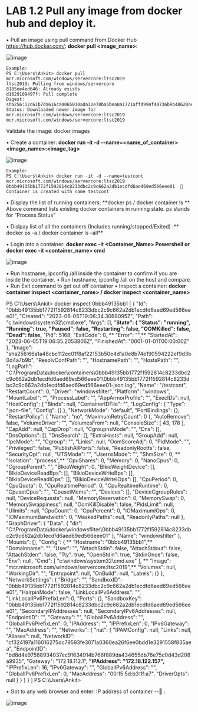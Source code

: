 # LAB 1.2 Pull any image from docker hub and deploy it.

• Pull an image using pull command from Docker Hub https://hub.docker.com/: **docker pull <image_name>:<tag>**

![image](https://user-images.githubusercontent.com/71546848/220198499-04ee766e-158a-4e32-a254-5532c777264f.png)

    Example: 
    PS C:\Users\Ankit> docker pull mcr.microsoft.com/windows/servercore:ltsc2019
    ltsc2019: Pulling from windows/servercore
    8185ee4ed646: Already exists
    d1629109497f: Pull complete
    Digest: sha256:12c61b7da616ca0065030ada32e78ba5bea0a1721affd994f40736b9b48620ae
    Status: Downloaded newer image for mcr.microsoft.com/windows/servercore:ltsc2019
    mcr.microsoft.com/windows/servercore:ltsc2019

Validate the image: docker images

• Create a container: **docker run -it -d  --name=<name_of_container> <image_name>:<image_tag>**

![image](https://user-images.githubusercontent.com/71546848/220198522-0ff85907-103f-4a8e-b16f-0a2e7ee14ff4.png)

    Example:
    PS C:\Users\Ankit> docker run -it -d --name=testcont mcr.microsoft.com/windows/servercore:ltsc2019
    0bbb49135bb1772f1592814c8233dbc2c9c662a2db1ecdfd6aed69ed566eee01    Container is created with name testcont

• Display the list of running containers: **docker ps / docker container ls **
Above command lists existing docker containers in running state. 
ps stands for “Process Status”

• Dislpay list of all the containers (Includes running/stopped/Exited) :** docker ps -a / docker container ls –all**

• Login into a container: **docker exec -it <Container_Name> Powershell or docker exec -it <container_name> cmd**

![image](https://user-images.githubusercontent.com/71546848/220198564-f08c0041-d063-49af-84f1-47d9d1d54ac9.png)

• Run hostname, ipconfig /all inside the container to confirm if you are inside the container. 
• Run hostname, ipconfig /all on the host and compare.
• Run Exit command to get out off container
• Inspect a container: **docker container inspect <container_name> / docker inspect <container_name>**

PS C:\Users\Ankit> docker inspect 0bbb49135bb1
        [
            {
                "Id": "0bbb49135bb1772f1592814c8233dbc2c9c662a2db1ecdfd6aed69ed566eee01",
                "Created": "2023-06-05T19:06:34.3068095Z",
                "Path": "c:\\windows\\system32\\cmd.exe",
                "Args": [],
                "**State": {
                    "Status": "running",
                    "Running": true,
                    "Paused": false,
                    "Restarting": false,
                    "OOMKilled": false,
                    "Dead": false,**
                    "Pid": 5168,
                    "ExitCode": 0,
                   ** "Error": "",**
                    "StartedAt": "2023-06-05T19:06:35.2053806Z",
                    "FinishedAt": "0001-01-01T00:00:00Z"
                },
                "Image": "sha256:66a1a48cbc112ec01f8af22153b50e4d1a0e8b74e190594222ef9d3b0d4a7b9b",
                "ResolvConfPath": "",
                "HostnamePath": "",
                "HostsPath": "",
                "LogPath": "C:\\ProgramData\\docker\\containers\\0bbb49135bb1772f1592814c8233dbc2c9c662a2db1ecdfd6aed69ed566eee01\\0bbb49135bb1772f1592814c8233dbc2c9c662a2db1ecdfd6aed69ed566eee01-json.log",
                "Name": "/testcont",
                "RestartCount": 0,
               "Driver": "windowsfilter",
                "Platform": "windows",
                "MountLabel": "",
                "ProcessLabel": "",
                "AppArmorProfile": "",
                "ExecIDs": null,
                "HostConfig": {
                    "Binds": null,
                    "ContainerIDFile": "",
                    "LogConfig": {
                        "Type": "json-file",
                        "Config": {}
                    },
                    "NetworkMode": "default",
                    "PortBindings": {},
                    "RestartPolicy": {
                        "Name": "no",
                        "MaximumRetryCount": 0
                    },
                    "AutoRemove": false,
                    "VolumeDriver": "",
                    "VolumesFrom": null,
                    "ConsoleSize": [
                        43,
                        178
                    ],
                    "CapAdd": null,
                    "CapDrop": null,
                    "CgroupnsMode": "",
                    "Dns": [],
                    "DnsOptions": [],
                    "DnsSearch": [],
                    "ExtraHosts": null,
                    "GroupAdd": null,
                    "IpcMode": "",
                    "Cgroup": "",
                    "Links": null,
                    "OomScoreAdj": 0,
                    "PidMode": "",
                    "Privileged": false,
                    "PublishAllPorts": false,
                    "ReadonlyRootfs": false,
                    "SecurityOpt": null,
                   "UTSMode": "",
                    "UsernsMode": "",
                    "ShmSize": 0,
                **    "Isolation": "process",**
                    "CpuShares": 0,
                    "Memory": 0,
                    "NanoCpus": 0,
                    "CgroupParent": "",
                    "BlkioWeight": 0,
                    "BlkioWeightDevice": [],
                    "BlkioDeviceReadBps": [],
                    "BlkioDeviceWriteBps": [],
                    "BlkioDeviceReadIOps": [],
                    "BlkioDeviceWriteIOps": [],
                    "CpuPeriod": 0,
                    "CpuQuota": 0,
                    "CpuRealtimePeriod": 0,
                    "CpuRealtimeRuntime": 0,
                    "CpusetCpus": "",
                    "CpusetMems": "",
                    "Devices": [],
                    "DeviceCgroupRules": null,
                    "DeviceRequests": null,
                    "MemoryReservation": 0,
                    "MemorySwap": 0,
                    "MemorySwappiness": null,
                    "OomKillDisable": false,
                    "PidsLimit": null,
                    "Ulimits": null,
                    "CpuCount": 0,
                    "CpuPercent": 0,
                    "IOMaximumIOps": 0,
                    "IOMaximumBandwidth": 0,
                    "MaskedPaths": null,
                    "ReadonlyPaths": null
                },
                "GraphDriver": {
                    "Data": {
                        "dir": "C:\\ProgramData\\docker\\windowsfilter\\0bbb49135bb1772f1592814c8233dbc2c9c662a2db1ecdfd6aed69ed566eee01"
                    },
                    "Name": "windowsfilter"
                },
                "Mounts": [],
                "Config": {
                   ** "Hostname": "0bbb49135bb1",**
                    "Domainname": "",
                    "User": "",
                    "AttachStdin": false,
                    "AttachStdout": false,
                    "AttachStderr": false,
                    "Tty": true,
                    "OpenStdin": true,
                    "StdinOnce": false,
                    "Env": null,
                    "Cmd": [
                        "c:\\windows\\system32\\cmd.exe"
                    ],
                  **  "Image": "mcr.microsoft.com/windows/servercore:ltsc2019",**
                    "Volumes": null,
                    "WorkingDir": "",
                    "Entrypoint": null,
                    "OnBuild": null,
                    "Labels": {}
                },
                "NetworkSettings": {
                    "Bridge": "",
                    "SandboxID": "0bbb49135bb1772f1592814c8233dbc2c9c662a2db1ecdfd6aed69ed566eee01",
                    "HairpinMode": false,
                    "LinkLocalIPv6Address": "",
                    "LinkLocalIPv6PrefixLen": 0,
                    "Ports": {},
                    "SandboxKey": "0bbb49135bb1772f1592814c8233dbc2c9c662a2db1ecdfd6aed69ed566eee01",
                    "SecondaryIPAddresses": null,
                    "SecondaryIPv6Addresses": null,
                    "EndpointID": "",
                    "Gateway": "",
                    "GlobalIPv6Address": "",
                    "GlobalIPv6PrefixLen": 0,
                    "IPAddress": "",
                    "IPPrefixLen": 0,
                    "IPv6Gateway": "",
                    "MacAddress": "",
                    "Networks": {
                        "nat": {
                            "IPAMConfig": null,
                            "Links": null,
                            "Aliases": null,
                            "NetworkID": "cf324197a116016275dc79593fe3071a0360ea26f6ee0bdd1e3291558f835aea",
                            "EndpointID": "bd8d4e97588934037ec91634914b766f889da434655db78e75c0d43d208a9935",
                            "Gateway": "172.18.112.1",
                            **"IPAddress": "172.18.122.157",**
                            "IPPrefixLen": 16,
                            "IPv6Gateway": "",
                            "GlobalIPv6Address": "",
                            "GlobalIPv6PrefixLen": 0,
                            "MacAddress": "00:15:5d:b3:1f:a7",
                            "DriverOpts": null
                        }
                    }
                }
            }
        ]
        PS C:\Users\Ankit>
        

• Got to any web browser and enter: IP address of container -- <Ip address of container>: <Container Port>

![image](https://user-images.githubusercontent.com/71546848/220198604-93ffbb96-58e5-4631-acfb-cf2139909d0d.png)


